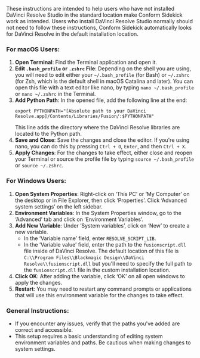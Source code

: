 These instructions are intended to help users who have not installed DaVinci Resolve Studio in the standard location make Conform Sidekick work as intended. Users who install DaVinci Resolve Studio normally should not need to follow these instructions, Conform Sidekick automatically looks for DaVinci Resolve in the default installation location.

### For macOS Users:

1. **Open Terminal**: Find the Terminal application and open it.
2. **Edit `.bash_profile` or `.zshrc` File**: Depending on the shell you are using, you will need to edit either your `~/.bash_profile` (for Bash) or `~/.zshrc` (for Zsh, which is the default shell in macOS Catalina and later). You can open this file with a text editor like nano, by typing `nano ~/.bash_profile` or `nano ~/.zshrc` in the Terminal.
3. **Add Python Path**: In the opened file, add the following line at the end:
   ```
   export PYTHONPATH="[Absolute path to your DaVinci Resolve.app]/Contents/Libraries/Fusion/:$PYTHONPATH"
   ```
   This line adds the directory where the DaVinci Resolve libraries are located to the Python path.
4. **Save and Close**: Save the changes and close the editor. If you're using nano, you can do this by pressing `Ctrl + O`, `Enter`, and then `Ctrl + X`.
5. **Apply Changes**: For the changes to take effect, either close and reopen your Terminal or source the profile file by typing `source ~/.bash_profile` or `source ~/.zshrc`.

### For Windows Users:

1. **Open System Properties**: Right-click on ‘This PC’ or ‘My Computer’ on the desktop or in File Explorer, then click ‘Properties’. Click ‘Advanced system settings’ on the left sidebar.
2. **Environment Variables**: In the System Properties window, go to the ‘Advanced’ tab and click on ‘Environment Variables’.
3. **Add New Variable**: Under ‘System variables’, click on ‘New’ to create a new variable. 
    - In the ‘Variable name’ field, enter `RESOLVE_SCRIPT_LIB`.
    - In the ‘Variable value’ field, enter the path to the `fusionscript.dll` file inside of DaVinci Resolve. The default location of this file is `C:\\Program Files\\Blackmagic Design\\DaVinci Resolve\\fusionscript.dll` but you'll need to specify the full path to the `fusionscript.dll` file in the custom installation location.
4. **Click OK**: After adding the variable, click ‘OK’ on all open windows to apply the changes.
5. **Restart**: You may need to restart any command prompts or applications that will use this environment variable for the changes to take effect.

### General Instructions:

- If you encounter any issues, verify that the paths you've added are correct and accessible.
- This setup requires a basic understanding of editing system environment variables and paths. Be cautious when making changes to system settings.